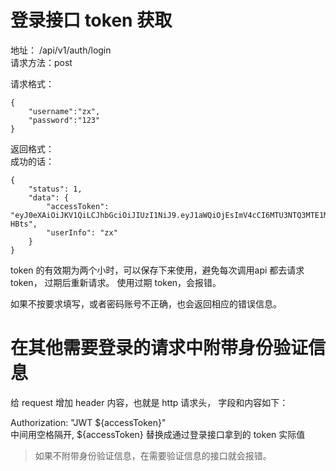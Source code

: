 
# 登录接口 token 获取

地址： /api/v1/auth/login  
请求方法：post  

请求格式：
```
{
	"username":"zx", 
	"password":"123"
}
```
返回格式：  
成功的话：
```
{
    "status": 1,
    "data": {
        "accessToken": "eyJ0eXAiOiJKV1QiLCJhbGciOiJIUzI1NiJ9.eyJ1aWQiOjEsImV4cCI6MTU3NTQ3MTE1MywiaWF0IjoxNTc1NDYzOTUzLCJuYmYiOjE1NzU0NjM5NTN9.d3oon1qXikTF19Qm2incKmbukHCLSeZyZMICxR-HBts",
        "userInfo": "zx"
    }
}
```
token 的有效期为两个小时，可以保存下来使用，避免每次调用api 都去请求 token， 过期后重新请求。 使用过期 token，会报错。

如果不按要求填写，或者密码账号不正确，也会返回相应的错误信息。  

 
# 在其他需要登录的请求中附带身份验证信息
给 request 增加 header 内容，也就是 http 请求头， 字段和内容如下：

Authorization: "JWT ${accessToken}"    
中间用空格隔开, ${accessToken} 替换成通过登录接口拿到的 token 实际值

> 如果不附带身份验证信息，在需要验证信息的接口就会报错。  






